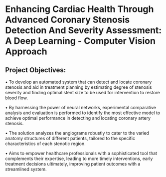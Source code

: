 # Enhancing Cardiac Health Through Advanced Coronary Stenosis Detection And  Severity Assessment: A Deep Learning - Computer Vision Approach

## Project Objectives:

• To develop an automated system that can detect and locate coronary stenosis and aid in treatment planning by estimating degree of stenosis severity and finding optimal stent size to be used for intervention to restore blood flow.

• By harnessing the power of neural networks, experimental comparative analysis and evaluation is performed to identify the most effective model to achieve optimal performance in detecting and locating coronary artery stenosis.

• The solution analyzes the angiograms robustly to cater to the varied anatomy structures of different patients, tailored to the specific characteristics of each stenotic region.

• Aims to empower healthcare professionals with a sophisticated tool that complements their expertise, leading to more timely interventions, early treatment decisions ultimately, improving patient outcomes with a streamlined system.
